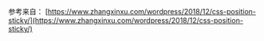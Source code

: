 
参考来自：
[https://www.zhangxinxu.com/wordpress/2018/12/css-position-sticky/](https://www.zhangxinxu.com/wordpress/2018/12/css-position-sticky/)

